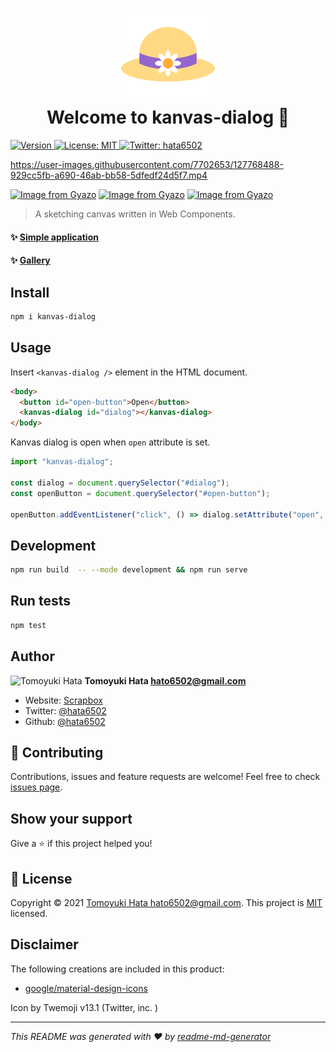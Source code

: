 <!-- markdownlint-disable -->
<h1 align="center">
  <img alt="" src="favicon.png" /><br />
  Welcome to kanvas-dialog 👋
</h1>

<p>
  <a href="https://www.npmjs.com/package/kanvas-dialog" target="_blank">
    <img alt="Version" src="https://img.shields.io/npm/v/kanvas-dialog.svg">
  </a>
  <a href="https://github.com/hata6502/kanvas/blob/main/LICENSE" target="_blank">
    <img alt="License: MIT" src="https://img.shields.io/badge/License-MIT-yellow.svg" />
  </a>
  <a href="https://twitter.com/hata6502" target="_blank">
    <img alt="Twitter: hata6502" src="https://img.shields.io/twitter/follow/hata6502.svg?style=social" />
  </a>
</p>

https://user-images.githubusercontent.com/7702653/127768488-929cc5fb-a690-46ab-bb58-5dfedf24d5f7.mp4

[![Image from Gyazo](https://i.gyazo.com/176246e8cf25ece127628772eec083cc.png)](https://gyazo.com/176246e8cf25ece127628772eec083cc)
[![Image from Gyazo](https://i.gyazo.com/2d19f366671b54fbe1042c071cd37114.png)](https://gyazo.com/2d19f366671b54fbe1042c071cd37114)
[![Image from Gyazo](https://i.gyazo.com/e36b6f9a45fabb17d0e19de34f8fb090.png)](https://gyazo.com/e36b6f9a45fabb17d0e19de34f8fb090)

> A sketching canvas written in Web Components.

#### ✨ [Simple application](https://kanvas.b-hood.site/)

#### ✨ [Gallery](https://scrapbox.io/hata6502/kanvas_%E3%81%8A%E7%B5%B5%E3%81%8B%E3%81%8D%E9%9B%86)

## Install

```sh
npm i kanvas-dialog
```

## Usage

Insert `<kanvas-dialog />` element in the HTML document.

```html
<body>
  <button id="open-button">Open</button>
  <kanvas-dialog id="dialog"></kanvas-dialog>
</body>
```

Kanvas dialog is open when `open` attribute is set.

```js
import "kanvas-dialog";

const dialog = document.querySelector("#dialog");
const openButton = document.querySelector("#open-button");

openButton.addEventListener("click", () => dialog.setAttribute("open", ""));
```

## Development

```bash
npm run build  -- --mode development && npm run serve
```

## Run tests

```sh
npm test
```

## Author

<img alt="Tomoyuki Hata" src="https://avatars.githubusercontent.com/hata6502" width="48" /> **Tomoyuki Hata <hato6502@gmail.com>**

- Website: [Scrapbox](https://scrapbox.io/hata6502/)
- Twitter: [@hata6502](https://twitter.com/hata6502)
- Github: [@hata6502](https://github.com/hata6502)

## 🤝 Contributing

Contributions, issues and feature requests are welcome!
Feel free to check [issues page](https://github.com/hata6502/kanvas/issues).

## Show your support

Give a ⭐️ if this project helped you!

## 📝 License

Copyright © 2021 [Tomoyuki Hata <hato6502@gmail.com>](https://github.com/hata6502).
This project is [MIT](https://github.com/hata6502/kanvas/blob/main/LICENSE) licensed.

## Disclaimer

The following creations are included in this product:

- [google/material-design-icons](https://github.com/google/material-design-icons/blob/master/LICENSE)

Icon by Twemoji v13.1 (Twitter, inc. )

---

_This README was generated with ❤️ by [readme-md-generator](https://github.com/kefranabg/readme-md-generator)_
